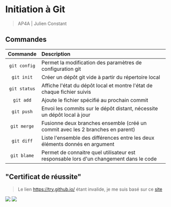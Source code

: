 # Initiation à Git

> AP4A | Julien Constant

## Commandes

|   Commande   | Description                                                                            |
|:------------:|:---------------------------------------------------------------------------------------|
| `git config` | Permet la modification des paramètres de configuration git                             |
|  `git init`  | Créer un dépôt git vide à partir du répertoire local                                   |
| `git status` | Affiche l'état du dépôt local et montre l'état de chaque fichier suivis                |
|  `git add`   | Ajoute le fichier spécifié au prochain commit                                          |
|  `git push`  | Envoi les commits sur le dépôt distant, nécessite un dépôt local à jour                |
| `git merge`  | Fusionne deux branches ensemble (créé un commit avec les 2 branches en parent)         |
|  `git diff`  | Liste l'ensemble des différences entre les deux éléments donnés en argument            |
| `git blame`  | Permet de connaitre quel utilisateur est responsable lors d'un changement dans le code |

## "Certificat de réussite"

> Le lien https://try.github.io/ étant invalide, je me suis basé sur ce [site](https://learngitbranching.js.org/?locale=fr_FR)

![](https://i.imgur.com/X7N8zcj.png)
![](https://i.imgur.com/k25Nuql.png)